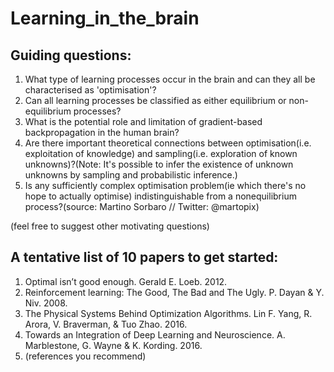 # Learning_in_the_brain

## Guiding questions: 
1. What type of learning processes occur in the brain and can they all be characterised as 'optimisation'?
2. Can all learning processes be classified as either equilibrium or non-equilibrium processes? 
3. What is the potential role and limitation of gradient-based backpropagation in the human brain? 
4. Are there important theoretical connections between optimisation(i.e. exploitation of knowledge) and sampling(i.e. exploration of known unknowns)?(Note: It's possible to infer the existence of unknown unknowns by sampling and probabilistic inference.) 
5. Is any sufficiently complex optimisation problem(ie which there's no hope to actually optimise) indistinguishable from a nonequilibrium process?(source: Martino Sorbaro // Twitter: @martopix)

(feel free to suggest other motivating questions)


## A tentative list of 10 papers to get started: 
1. Optimal isn’t good enough. Gerald E. Loeb. 2012. 
2. Reinforcement learning: The Good, The Bad and The Ugly. P. Dayan & Y. Niv. 2008. 
2. The Physical Systems Behind Optimization Algorithms. Lin F. Yang, R. Arora, V. Braverman, & Tuo Zhao. 2016.
3. Towards an Integration of Deep Learning and Neuroscience. A. Marblestone, G. Wayne & K. Kording. 2016.
4. (references you recommend)
